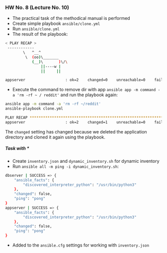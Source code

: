### HW No. 8 (Lecture No. 10)

- The practical task of the methodical manual is performed
- Create simple playbook `ansible/clone.yml`
- Run `ansible/clone.yml`
- The result of the playbook:

```bash
< PLAY RECAP >
 ------------
        \   ^__^
         \  (oo)\_______
            (__)\       )\/\
                ||----w |
                ||     ||

appserver                  : ok=2    changed=0    unreachable=0    failed=0    skipped=0    rescued=0    ignored=0
```
- Execute the command to remove dir with app `ansible app -m command -a 'rm -rf ~ / reddit'` and run the playbook again:

```bash
ansible app -m command -a 'rm -rf ~/reddit'
ansible-playbook clone.yml

PLAY RECAP ****************************************************************************************************************************************************************************************************
appserver                  : ok=2    changed=1    unreachable=0    failed=0    skipped=0    rescued=0    ignored=0
```
The `changed` setting has changed because we deleted the application directory and cloned it again using the playbook.

##### Task with *

- Create `inventory.json` and `dynamic_inventory.sh` for dynamic inventory
- Run `ansible all -m ping -i dynamic_inventory.sh`:

```bash
dbserver | SUCCESS => {
    "ansible_facts": {
        "discovered_interpreter_python": "/usr/bin/python3"
    },
    "changed": false,
    "ping": "pong"
}
appserver | SUCCESS => {
    "ansible_facts": {
        "discovered_interpreter_python": "/usr/bin/python3"
    },
    "changed": false,
    "ping": "pong"
}
```
- Added to the `ansible.cfg`  settings for working with `inventory.json`
